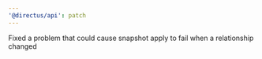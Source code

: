 ```yaml
---
'@directus/api': patch
---
```


Fixed a problem that could cause snapshot apply to fail when a relationship changed
